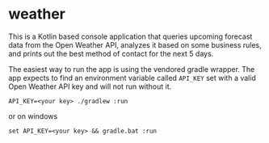 # weather

This is a Kotlin based console application that queries upcoming forecast data from the Open Weather API, analyzes it based on some business rules, and prints out the best method of contact for the next 5 days. 

The easiest way to run the app is using the vendored gradle wrapper. The app expects to find an environment variable called `API_KEY` set with a valid Open Weather API key and will not run without it. 

```
API_KEY=<your key> ./gradlew :run
```
or on windows
```
set API_KEY=<your key> && gradle.bat :run
```
